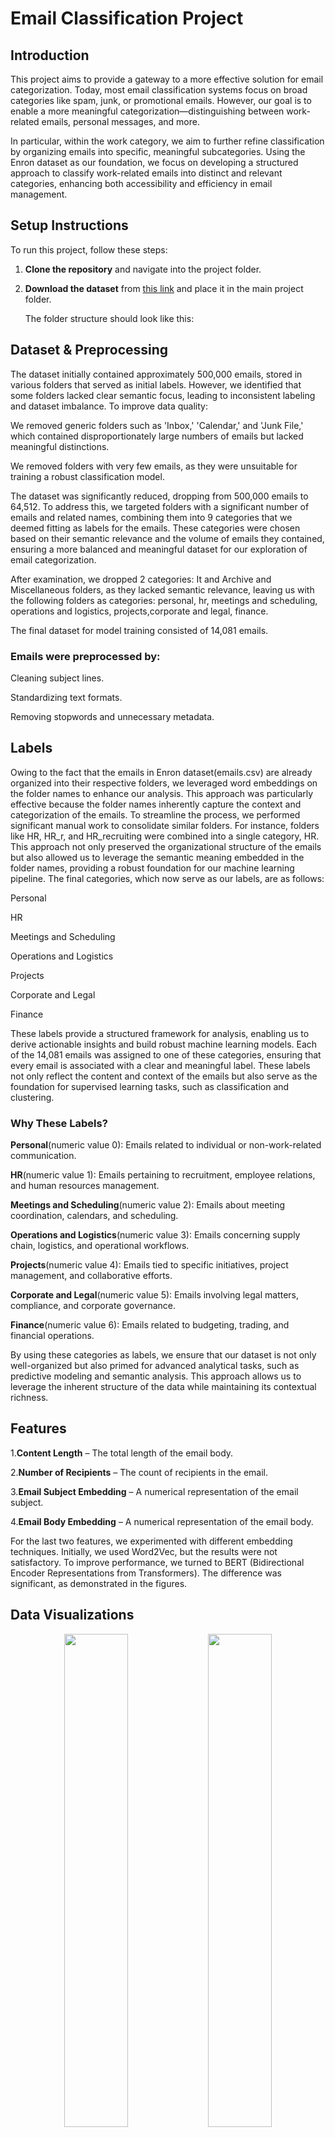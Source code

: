 # Email Classification Project

## Introduction
This project aims to provide a gateway to a more effective solution for email categorization. Today, most email classification systems focus on broad categories like spam, junk, or promotional emails. However, our goal is to enable a more meaningful categorization—distinguishing between work-related emails, personal messages, and more.

In particular, within the work category, we aim to further refine classification by organizing emails into specific, meaningful subcategories. Using the Enron dataset as our foundation, we focus on developing a structured approach to classify work-related emails into distinct and relevant categories, enhancing both accessibility and efficiency in email management.

## Setup Instructions

To run this project, follow these steps:

1. **Clone the repository** and navigate into the project folder.  
2. **Download the dataset** from [this link](https://drive.google.com/file/d/1EFNkUdb5xn3rF1gaxctTjpUybhtUYt07/view?usp=sharing) and place it in the main project folder.  

   The folder structure should look like this:  

## Dataset & Preprocessing

The dataset initially contained approximately 500,000 emails, stored in various folders that served as initial labels. However, we identified that some folders lacked clear semantic focus, leading to inconsistent labeling and dataset imbalance. To improve data quality:

We removed generic folders such as 'Inbox,' 'Calendar,' and 'Junk File,' which contained disproportionately large numbers of emails but lacked meaningful distinctions.

We removed folders with very few emails, as they were unsuitable for training a robust classification model.

The dataset was significantly reduced, dropping from 500,000 emails to 64,512. To address this, we targeted folders with a significant number of emails and related names, combining them into 9 categories that we deemed fitting as labels for the emails. These categories were chosen based on their semantic relevance and the volume of emails they contained, ensuring a more balanced and meaningful dataset for our exploration of email categorization.

After examination, we dropped 2 categories: It and  Archive and Miscellaneous folders, as they lacked semantic relevance, leaving us with the following folders as categories:
personal, hr, meetings and scheduling, operations and logistics, projects,corporate and legal, finance.

The final dataset for model training consisted of 14,081 emails.

### Emails were preprocessed by:

Cleaning subject lines.

Standardizing text formats.

Removing stopwords and unnecessary metadata.

## Labels
Owing to the fact that the emails in Enron dataset(emails.csv) are already organized into their respective folders, we leveraged word embeddings on the folder names to enhance our analysis. This approach was particularly effective because the folder names inherently capture the context and categorization of the emails. To streamline the process, we performed significant manual work to consolidate similar folders. For instance, folders like HR, HR_r, and HR_recruiting were combined into a single category, HR.
This approach not only preserved the organizational structure of the emails but also allowed us to leverage the semantic meaning embedded in the folder names, providing a robust foundation for our machine learning pipeline.
The final categories, which now serve as our labels, are as follows:

Personal

HR

Meetings and Scheduling

Operations and Logistics

Projects

Corporate and Legal

Finance

These labels provide a structured framework for analysis, enabling us to derive actionable insights and build robust machine learning models. Each of the 14,081 emails was assigned to one of these categories, ensuring that every email is associated with a clear and meaningful label. These labels not only reflect the content and context of the emails but also serve as the foundation for supervised learning tasks, such as classification and clustering.

### Why These Labels?

**Personal**(numeric value 0): Emails related to individual or non-work-related communication.

**HR**(numeric value 1): Emails pertaining to recruitment, employee relations, and human resources management.

**Meetings and Scheduling**(numeric value 2): Emails about meeting coordination, calendars, and scheduling.

**Operations and Logistics**(numeric value 3): Emails concerning supply chain, logistics, and operational workflows.

**Projects**(numeric value 4): Emails tied to specific initiatives, project management, and collaborative efforts.

**Corporate and Legal**(numeric value 5): Emails involving legal matters, compliance, and corporate governance.

**Finance**(numeric value 6): Emails related to budgeting, trading, and financial operations.

By using these categories as labels, we ensure that our dataset is not only well-organized but also primed for advanced analytical tasks, such as predictive modeling and semantic analysis. This approach allows us to leverage the inherent structure of the data while maintaining its contextual richness.


## Features
1.**Content Length** – The total length of the email body.

2.**Number of Recipients** – The count of recipients in the email.

3.**Email Subject Embedding** – A numerical representation of the email subject.

4.**Email Body Embedding** – A numerical representation of the email body.

For the last two features, we experimented with different embedding techniques. Initially, we used Word2Vec, but the results were not satisfactory. To improve performance, we turned to BERT (Bidirectional Encoder Representations from Transformers). The difference was significant, as demonstrated in the figures.

## Data Visualizations

<p align="center">
  <img src="Figure/Word2Vec2DPCA.png" width="45%" style="display: inline-block;" />
  <img src="Figure/BERT2DPCA.png" width="45%" style="display: inline-block;" />
</p>

BERT embeddings demonstrate superior clustering of email data compared to Word2Vec, with more distinct and meaningful groupings visible in the PCA visualization. While Word2Vec shows scattered, overlapping distributions, BERT's contextual understanding creates clearer separation between categories, particularly for label 2, suggesting it captures more nuanced semantic relationships in email content.

<p align="center">
  <img src="Figure/Word2Vec3DPCA.png" width="45%" style="display: inline-block;" />
  <img src="Figure/BERT3DPCA.png" width="45%" style="display: inline-block;" />
</p>

The addition of a third dimension in PCA visualization further highlights the differences between embedding techniques. In the 3D space, Word2Vec (Image 1) continues to show predominantly scattered data with orange label 0 dominating, while the BERT visualization (Image 2) reveals even more distinct separation between clusters, particularly for the red label 2 points which form a cohesive region with some outlier groups. This enhanced separability in three dimensions reinforces BERT's superior ability to capture semantic relationships in email data, as the contextual embeddings maintain their structural integrity across multiple principal components, suggesting BERT would likely provide better performance for downstream classification tasks.

<p align="center">
  <img src="Figure/T-SNE_Word2Vec.png" width="45%" style="display: inline-block;" />
  <img src="Figure/T-SNE_BERT.png" width="45%" style="display: inline-block;" />
</p>

As we have observed, the t-SNE technique does not break the insights from the PCA analysis; instead, it reinforces them.

# Hypothesis

The t-SNE and PCA visualizations reveal the inherent complexity of our email embedding space. As we compare Word2Vec and BERT representations through both dimensionality reduction techniques, a clear pattern emerges. The data exhibits significant non-linear characteristics with intricate cluster structures that resist simple separation.

BERT embeddings consistently demonstrate superior cluster formation compared to Word2Vec, with more defined boundaries between email categories. This is particularly evident in the t-SNE visualizations, where BERT's contextual understanding creates distinctive satellite clusters and clearer separation for other categories. 

Word2Vec, while showing some clustering tendencies, produces more overlapping distributions with less defined category boundaries.
Model Selection Implications
Given the non-linear separability and high dimensionality of these embeddings, simpler models like Logistic Regression would indeed struggle to establish effective decision boundaries. 

The complex interrelationships between data points require algorithms capable of modeling non-linear patterns across multiple dimensions.
SVM with RBF kernel stands as a more promising approach, as it can project the data into higher-dimensional spaces to find separation planes invisible in the original feature space.

Its ability to capture intricate patterns makes it well-suited for classifying the semantically rich representations that BERT produces.

These visualizations strongly suggest that leveraging BERT embeddings with non-linear classifiers would yield the most effective email categorization system, capitalizing on both the quality of the representation and the classifier's ability to establish appropriate decision boundaries in complex feature spaces

A significant challenge emerges when examining the "Personal" category within our email classification framework. Unlike work-specific categories with distinctive terminology and contexts, personal communications encompass a wide spectrum of topics and language patterns.

This breadth of content creates substantial overlap with other categories in the embedding space.

We anticipate that classifiers will face particular difficulty establishing clear boundaries around the personal category, potentially misclassifying work-related emails that contain casual language or general topics.

This classification uncertainty represents a significant challenge that may reduce overall model performance, even when using BERT's superior embeddings with advanced non-linear classifiers.

## Machine Learning Models Used
To classify emails effectively, we experimented with multiple models:

### Multi Class Logistic Regression

Multi-class Logistic Regression is expected to underperform compared to other models due to the high dimensionality of our dataset and the lack of clearly separable classes. Given the complex nature of our features, linear decision boundaries may struggle to capture meaningful distinctions between categories, leading to suboptimal classification performance.

### Random Forest

Random Forest is expected to perform well due to its robustness to overfitting and capture complex decision boundaries. By aggregating multiple decision trees, it reduces overfitting and improves generalization. Additionally, its ensemble nature helps mitigate the impact of noisy or overlapping data, making it a strong candidate for classification in our dataset.

### Support Vector Machine

Support Vector Machines (SVM) are expected to perform reasonably well, especially with the right kernel choice.
Given our high-dimensional data, SVM with a nonlinear kernel (such as RBF) can effectively capture complex decision boundaries by mapping the data into a higher-dimensional space where it becomes more separable. The RBF kernel transforms the input space using a similarity measure based on distance, allowing it to handle intricate patterns that a linear kernel would struggle with. This makes it particularly useful when class distributions overlap or when relationships between features are highly nonlinear.


## Key Findings & Impact


### Multi Class Logistic Regression

<p align="center">
 <img src="Figure/Word2Vec_Logistic_Regression_visualization.png" width="45%" style="display: inline-block;" /> 
 <img src="Figure/BERT_Logistic_Regression_visualization.png" width="45%" style="display: inline-block;" />
</p>

Logistic Regression performed surprisingly well with BERT embeddings, achieving 83% accuracy—outperforming even BERT-based Random Forest (80%). This suggests that despite its linear nature, Logistic Regression can still be effective when paired with high-quality embeddings. However, its performance dropped significantly with Word2Vec (66%), highlighting the importance of embedding choice. The results indicate that while Logistic Regression struggles with complex decision boundaries, strong feature representations can still enhance its effectiveness.

<p align="center">
  <img src="Figure/W2V_LG_loss.png" width="45%" style="display: inline-block;" />
  <img src="Figure/BERT_LG_loss.png" width="45%" style="display: inline-block;" />
</p>

Comparing the training loss curves, Word2Vec plateaus at a significantly higher value (around 0.95) than BERT (around 0.3), indicating BERT's superior ability to minimize error on the training data. While Word2Vec shows a steady but limited decrease in loss that flattens early, BERT demonstrates a steeper initial decline followed by continued improvement throughout training, reflecting its more powerful representational capacity to capture complex linguistic patterns in the text data that Word2Vec cannot effectively model.

### Random Forest

<p align="center">
 <img src="Figure/W2V_RF_confusion_matrix.png" width="45%" style="display: inline-block;" />
 <img src="Figure/BERT_RF_confusion_matrix.png" width="45%" style="display: inline-block;" /> 
</p>

<p align="center">
 <img src="Figure/Word2Vec_Random_Forest_visualization.png" width="45%" style="display: inline-block;" />
 <img src="Figure/BERT_Random_Forest_visualization.png" width="45%" style="display: inline-block;" />
</p>

The data reveals a clear relationship between embedding quality and classifier effectiveness. Random Forest performed best with Word2Vec (73% accuracy), leveraging its ensemble approach, but was outperformed by RBF SVM (87%) and Logistic Regression (83%) with BERT embeddings. This suggests BERT's rich contextual features favor linear or kernel-based methods over tree-based approaches. While Random Forest benefits from improved embeddings, it still struggles with certain nuanced distinctions, which kernel methods like RBF SVM handle more effectively. Overall, as embeddings improve, the classifier's ability to leverage that richness becomes the key factor in performance.


### Support Vector Machine

#### Linear SVM

<p align="center">
 <img src="Figure/W2V_SVM_confusion_matrix.png" width="45%" style="display: inline-block;" />
 <img src="Figure/BERT_SVM_confusion_matrix.png" width="45%" style="display: inline-block;" /> 
</p>

<p align="center">
 <img src="Figure/Word2Vec_SVM_visualization.png" width="45%" style="display: inline-block;" />
 <img src="Figure/BERT_SVM_visualization.png" width="45%" style="display: inline-block;" />
</p>

The Linear SVM performed poorly on both Word2Vec and BERT embeddings, struggling to capture the complexity of the classification task. However, as observed earlier, the BERT-based model still outperformed its Word2Vec counterpart, reinforcing the idea that high-quality embeddings significantly impact model effectiveness. While SVMs can be powerful in well-structured feature spaces, their linear decision boundaries likely struggled to separate the nuanced relationships within the dataset, particularly when using weaker Word2Vec representations.


#### SVM With RBF Kernel

<p align="center">
 <img src="Figure/RBFW2V_SVM_confusion_matrix.png" width="45%" style="display: inline-block;" />
 <img src="Figure/RBFBERT_SVM_confusion_matrix.png" width="45%" style="display: inline-block;" /> 
</p>


<p align="center">
 <img src="Figure/RBF_Word2Vec_SVM_visualization.png" width="45%" style="display: inline-block;" />
 <img src="Figure/RBF_BERT_SVM_visualization.png" width="45%" style="display: inline-block;" />
</p>

The RBF kernel SVM emerged as the top-performing model with BERT embeddings, surpassing all others, and delivered strong results even with Word2Vec, outperforming nearly every alternative. This highlights the power of the RBF kernel in capturing complex, non-linear relationships that simpler models, like Linear SVM or Logistic Regression, struggle with. Unlike linear models, which rely on straight decision boundaries, the RBF kernel maps data into a higher-dimensional space, allowing it to better separate intricate patterns within the dataset. Its success across both embedding types emphasizes the crucial role of kernel methods in enhancing classification performance, particularly when dealing with high-dimensional, text-based data.

### Accuarcy Comparision of all models
<p align="center">
<img src="Figure/model_accuracy_comparison.png" width="80%" style="display: inline-block;" />
</p>



## Conculsion:

Based on the comprehensive analysis and experimental results presented in this email classification project, we can draw several significant conclusions:

1.**Embedding Quality is Paramount**: BERT embeddings consistently outperformed Word2Vec across all classifier types, demonstrating that high-quality contextual embeddings are fundamental to effective email classification. The superior clustering and separation visible in both PCA and t-SNE visualizations translated directly to better classification performance.

2.**The Critical Interplay Between Embeddings and Classifiers**: Different classifiers leveraged embedding quality differently. While Random Forest performed best with Word2Vec embeddings (73% accuracy), it was surpassed by both RBF SVM (87%) and even Logistic Regression (83%) when using BERT embeddings. This suggests that as embedding quality improves, the classifier's ability to utilize that richness becomes the limiting factor.

3.**Non-linear Methods Excel**: The RBF kernel SVM emerged as the standout performer, achieving 87% accuracy with BERT embeddings. Its ability to map data into higher-dimensional spaces and establish complex decision boundaries proved ideal for capturing the nuanced semantic relationships in email content.
Challenging Categories Persist: As hypothesized, the "Personal" category remained challenging to classify cleanly, with significant overlap with other categories. Similarly, the "Projects" category showed consistently lower performance across models, likely due to its diverse and overlapping content with other work-related categories.

4.**Beyond Linear Boundaries**: The initial hypothesis that Logistic Regression would struggle due to non-linear separability was partially supported. While it performed poorly with Word2Vec (66%), it surprisingly excelled with BERT embeddings (83%), indicating that high-quality embeddings can sometimes compensate for model limitations.

5.**Practical Applications**: The project demonstrates that effective email categorization into meaningful work-related subcategories is achievable with modern NLP techniques, particularly when using contextual embeddings like BERT combined with appropriate classification algorithms.

This research provides a foundation for developing more sophisticated email management systems that can automatically organize messages into semantically meaningful categories, ultimately enhancing productivity and information accessibility in professional environments.


## Future Improvements

### Diversify Data Sources

Our current reliance on the Enron dataset, while valuable, limits our model's exposure to primarily corporate communications from a single company culture. To build a more robust and generalizable email classification system, we recommend:

**Expand Domain Coverage**: Incorporate email data from diverse organizational environments:

Academic institutions: Faculty communications, research collaborations, and administrative correspondence

Healthcare organizations: Professional medical communications while maintaining strict privacy compliance

Public sector: Government agencies and public service communications.

Technology firms: Technical discussions and project management from different technology cultures
Non-profit organizations: Mission-driven communications with different priorities and workflows

**Enhance Category Representation**: With broader data sources, we can develop more nuanced and universally applicable category definitions that accurately reflect communication patterns across industries.

**Temporal Diversity**: Include more recent email data to capture evolving communication styles, modern terminology, and contemporary workplace practices that might differ significantly from the early 2000s Enron dataset.

### Integrate Advanced Algorithms

Explore Complex Models: While we have utilized algorithms like Random Forest, DBSCAN, Logistic Regression (LG), and Support Vector Machines (SVM), there is potential to integrate more sophisticated models such as:

Gradient Boosting Machines (GBM): For improved predictive accuracy.

XGBoost/LightGBM: Efficient and scalable implementations of gradient boosting.

Neural Networks: Deep learning models for capturing complex patterns.

Ensemble Methods: Combine multiple models to enhance performance.

Hyperparameter Tuning: Optimize the parameters of these algorithms to achieve better results.

### Enhance Word Embeddings
Experiment with Embedding Techniques: Explore various word embedding algorithms to better capture semantic relationships in the data. Some options include:

GloVe: Global Vectors for word representation.

FastText: For capturing subword information.

Domain-Specific Embeddings: Train embeddings on domain-specific corpora to better fit the nuances of different sectors.

### Improve Data Quality and Preprocessing

Data Cleaning: Implement more rigorous data cleaning techniques to handle missing values, outliers, and inconsistencies.

Feature Engineering: Create more informative features that can enhance model performance.



